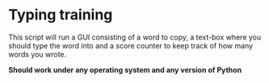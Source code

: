 # Typing training
This script will run a GUI consisting of a word to copy, a text-box where you should type the word into and a score counter to keep track of how many words you wrote.

**Should work under any operating system and any version of Python**
